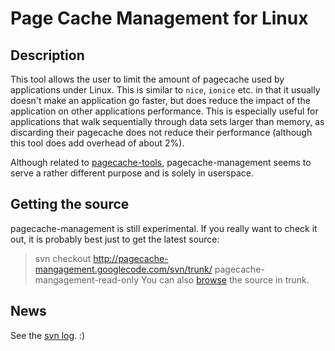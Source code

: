 # Page Cache Management for Linux #

## Description ##

This tool allows the user to limit the amount of pagecache used by applications under Linux. This is similar to `nice`, `ionice` etc. in that it usually doesn't make an application go faster, but does reduce the impact of the application on other applications performance. This is especially useful for applications that walk sequentially through data sets larger than memory, as discarding their pagecache does not reduce their performance (although this tool does add overhead of about 2%).

Although related to [pagecache-tools](http://code.google.com/p/pagecache-tools/), pagecache-management seems to serve a rather different purpose and is solely in userspace.

## Getting the source ##
pagecache-management is still experimental. If you really want to check it out, it is probably best just to get the latest source:
> svn checkout http://pagecache-mangagement.googlecode.com/svn/trunk/ pagecache-mangagement-read-only
You can also [browse](http://code.google.com/p/pagecache-mangagement/source/browse) the source in trunk.


## News ##
See the [svn log](http://code.google.com/p/pagecache-mangagement/source/list). :)
